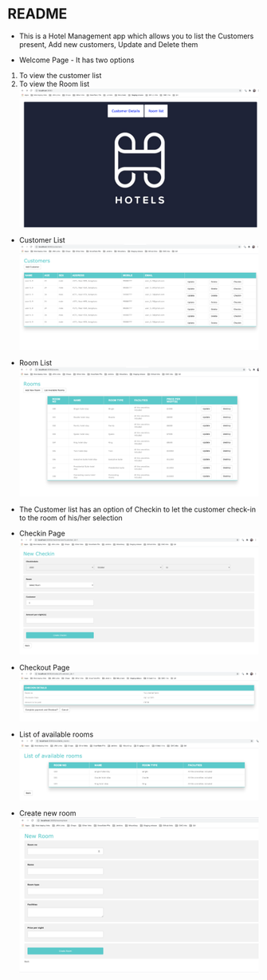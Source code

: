 # README

* This is a Hotel Management app which allows you to list the Customers present, Add new customers, Update and Delete them

- Welcome Page - It has two options
1. To view the customer list
2. To view the Room list
![Welcome Page](/app/assets/images/welcome.png)

- Customer List
![Customer Page](/app/assets/images/customer_list.png)

- Room List
![Room Page](/app/assets/images/room_list.png)

* The Customer list has an option of Checkin to let the customer check-in to the room of his/her selection 

- Checkin Page
![Checkin Page](/app/assets/images/checkin.png)

- Checkout Page
![Checkout Page](/app/assets/images/checkout.png)

- List of available rooms
![Available Rooms](/app/assets/images/available_rooms.png)

- Create new room
![New Rooms](/app/assets/images/Create_room.png)

